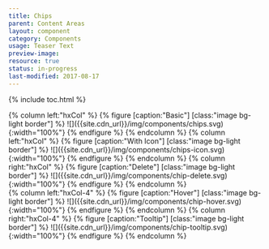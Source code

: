 ```yaml
---
title: Chips
parent: Content Areas
layout: component
category: Components
usage: Teaser Text
preview-image:
resource: true
status: in-progress
last-modified: 2017-08-17
---
```


{% include toc.html %}

<div class="hxRow">
{% column left:"hxCol" %}
{% figure [caption:"Basic"] [class:"image bg-light border"] %}
![]({{site.cdn_url}}/img/components/chips.svg){:width="100%"}
{% endfigure %}
{% endcolumn %}
{% column left:"hxCol" %}
{% figure [caption:"With Icon"] [class:"image bg-light border"] %}
![]({{site.cdn_url}}/img/components/chips-icon.svg){:width="100%"}
{% endfigure %}
{% endcolumn %}
{% column right:"hxCol" %}
{% figure [caption:"Delete"] [class:"image bg-light border"] %}
![]({{site.cdn_url}}/img/components/chip-delete.svg){:width="100%"}
{% endfigure %}
{% endcolumn %}
</div>
<div class="hxRow">
{% column left:"hxCol-4" %}
{% figure [caption:"Hover"] [class:"image bg-light border"] %}
![]({{site.cdn_url}}/img/components/chip-hover.svg){:width="100%"}
{% endfigure %}
{% endcolumn %}
{% column right:"hxCol-4" %}
{% figure [caption:"Tooltip"] [class:"image bg-light border"] %}
![]({{site.cdn_url}}/img/components/chip-tooltip.svg){:width="100%"}
{% endfigure %}
{% endcolumn %}
</div>
